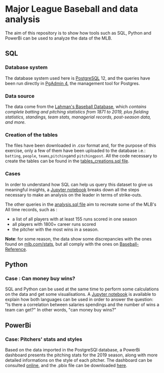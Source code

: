 # Major League Baseball and data analysis
The aim of this repository is to show how tools such as SQL, Python and PowerBi can be used to analyze the data of the MLB.

## SQL

### Database system
The database system used here is [PostgreSQL](https://www.postgresql.org/about/) 12, and the queries have been run directly in [PgAdmin 4](https://www.pgadmin.org/), the management tool for Postgres.

### Data source

The data come from the [Lahman's Baseball Database](http://www.seanlahman.com/baseball-archive/statistics/), which *contains complete batting and pitching statistics from 1871 to 2019, plus fielding statistics, standings, team stats, managerial records, post-season data, and more.*

### Creation of the tables

The files have been downloaded in .csv format and, for the purpose of this exercise, only a few of them have been uploaded to the database i.e.: `batting`, `people`, `teams`,`pitching`and `pitchingpost`. All the code necessary to create the tables can be found in the [tables_creations.sql file](https://github.com/Nicotops/SQL-and-the-Major-League-Baseball/blob/master/MLB/tables_creation.sql).

### Cases

In order to understand how SQL can help us query this dataset to give us meaningful insights, a [Jupyter notebook](https://github.com/Nicolas-Schonau/SQL-Python-and-the-Major-League-Baseball/blob/master/MLB/guide_to_query_the_data_with_sql.ipynb) breaks down all the steps necessary to make an analysis on the leader in terms of strike-outs.

The other queries in the [analysis.sql file](https://github.com/Nicotops/SQL-and-the-Major-League-Baseball/blob/master/MLB/analysis.sql) aim to recreate some of the MLB's All time records, such as :
- a list of all players with at least 155 runs scored in one season
- all players with 1800+ career runs scored 
- the pitcher with the most wins in a season.

**Note**: for some reason, the data show some discrepancies with the ones found on [mlb.com/stats](https://www.mlb.com/stats/), but all comply with the ones on [Baseball-Reference](https://www.baseball-reference.com/).

## Python

### Case : Can money buy wins?

SQL and Python can be used at the same time to perform some calculations on the data and get some visualisations. A [Jupyter notebook](https://github.com/Nicolas-Schonau/SQL-Python-and-the-Major-League-Baseball/blob/master/wins_payroll_correlation.ipynb) is available to explain how both languages can be used in order to answer the question: "Is there a correlation between salaries spendings and the number of wins a team can get?" In other words, "can money buy wins?"

## PowerBi

### Case: Pitchers' stats and styles

Based on the data imported in the PostgreSQl database, a PowerBi dashboard presents the pitching stats for the 2019 season, along with more detailed informations on the style of each pitcher. The dashboard can be consulted [online](https://app.powerbi.com/view?r=eyJrIjoiNjU4ZGQ3ZGItMTY4MC00NDE5LWFjN2ItY2FkZDM2NWY3NTg2IiwidCI6IjU2OTI1ZTJjLWVjZmYtNDllYi1iYmYwLWU2YTNiM2NmYzg1YyJ9), and the .pbix file can be downloaded [here](https://github.com/Nicolas-Schonau/sports-data-analysis/blob/master/Pitching_stats_and_styles.pbix).
